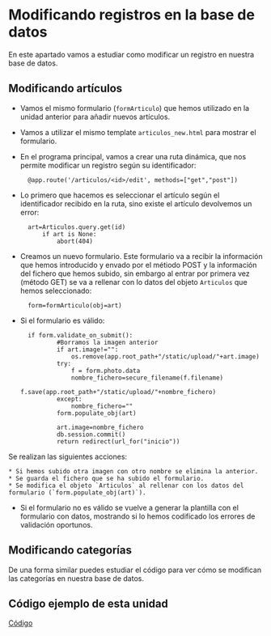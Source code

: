 # Modificando registros en la base de datos

En este apartado vamos a estudiar como modificar un registro en nuestra base de datos.

## Modificando artículos

* Vamos el mismo formulario (`formArticulo`) que hemos utilizado en la unidad anterior para añadir nuevos artículos.
* Vamos a utilizar el mismo template `articulos_new.html` para mostrar el formulario.
* En el programa principal, vamos a crear una ruta dinámica, que nos permite modificar un registro según su identificador:

		@app.route('/articulos/<id>/edit', methods=["get","post"])

* Lo primero que hacemos es seleccionar el artículo según el identificador recibido en la ruta, sino existe el artículo devolvemos un error:

		art=Articulos.query.get(id)
			if art is None:
				abort(404)

* Creamos un nuevo formulario. Este formulario va a recibir la información que hemos introducido y envado por el métiodo POST y la información del fichero que hemos subido, sin embargo al entrar por primera vez (método GET) se va a rellenar con lo datos del objeto `Articulos` que hemos seleccionado:

		form=formArticulo(obj=art)

* Si el formulario es válido:
		
		if form.validate_on_submit():
				#Borramos la imagen anterior
				if art.image!="":
					os.remove(app.root_path+"/static/upload/"+art.image)
				try:
					f = form.photo.data
					nombre_fichero=secure_filename(f.filename)
					f.save(app.root_path+"/static/upload/"+nombre_fichero)
				except:
					nombre_fichero=""
				form.populate_obj(art)
				
				art.image=nombre_fichero
				db.session.commit()
				return redirect(url_for("inicio"))

Se realizan las siguientes acciones:

	* Si hemos subido otra imagen con otro nombre se elimina la anterior.
	* Se guarda el fichero que se ha subido el formulario.
	* Se modifica el objeto `Articulos` al rellenar con los datos del formulario (`form.populate_obj(art)`).
* Si el formulario no es válido se vuelve a generar la plantilla con el formulario con datos, mostrando si lo hemos codificado los errores de validación oportunos.

## Modificando categorías

De una forma similar puedes estudiar el código para ver cómo se modifican las categorías en nuestra base de datos.

## Código ejemplo de esta unidad

[Código](../../ejemplos/u25)